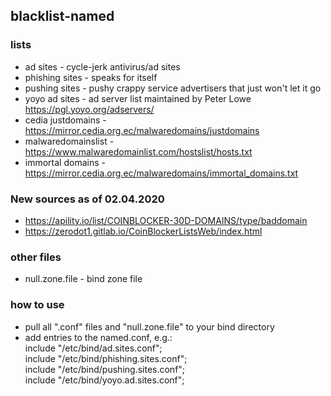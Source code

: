 ## blacklist-named

### lists
* ad sites - cycle-jerk antivirus/ad sites
* phishing sites - speaks for itself
* pushing sites - pushy crappy service advertisers that just won't let it go
* yoyo ad sites - ad server list maintained by Peter Lowe https://pgl.yoyo.org/adservers/
* cedia justdomains - https://mirror.cedia.org.ec/malwaredomains/justdomains
* malwaredomainslist - https://www.malwaredomainlist.com/hostslist/hosts.txt
* immortal domains - https://mirror.cedia.org.ec/malwaredomains/immortal_domains.txt

### New sources as of 02.04.2020
* https://apility.io/list/COINBLOCKER-30D-DOMAINS/type/baddomain
* https://zerodot1.gitlab.io/CoinBlockerListsWeb/index.html

### other files
* null.zone.file - bind zone file

### how to use
* pull all ".conf" files and "null.zone.file" to your bind directory
* add entries to the named.conf, e.g.:<br/>
  include "/etc/bind/ad.sites.conf";<br/>
  include "/etc/bind/phishing.sites.conf";<br/>
  include "/etc/bind/pushing.sites.conf";<br/>
  include "/etc/bind/yoyo.ad.sites.conf";
